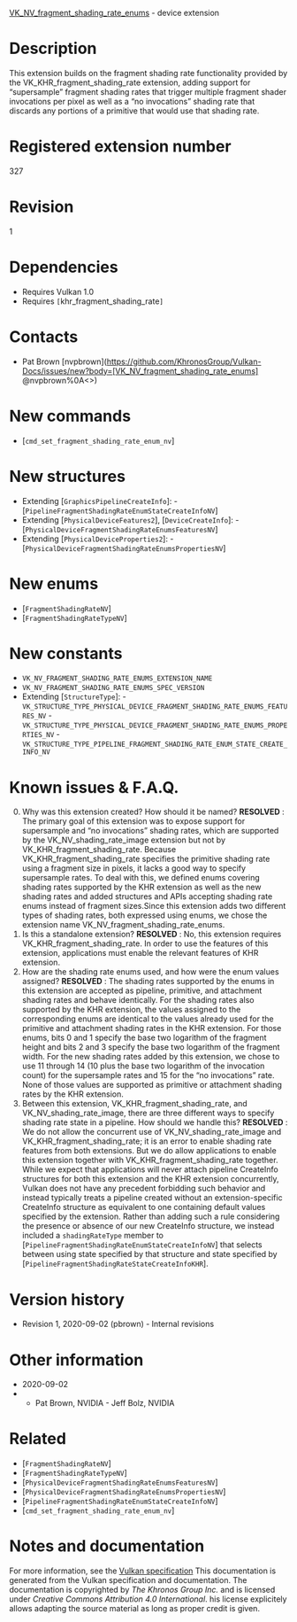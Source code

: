 [VK_NV_fragment_shading_rate_enums](https://www.khronos.org/registry/vulkan/specs/1.3-extensions/man/html/VK_NV_fragment_shading_rate_enums.html) - device extension

# Description
This extension builds on the fragment shading rate functionality provided by
the VK_KHR_fragment_shading_rate extension, adding support for
“supersample” fragment shading rates that trigger multiple fragment shader
invocations per pixel as well as a “no invocations” shading rate that
discards any portions of a primitive that would use that shading rate.

# Registered extension number
327

# Revision
1

# Dependencies
- Requires Vulkan 1.0
- Requires `[`khr_fragment_shading_rate`]`

# Contacts
- Pat Brown [nvpbrown](https://github.com/KhronosGroup/Vulkan-Docs/issues/new?body=[VK_NV_fragment_shading_rate_enums] @nvpbrown%0A<<Here describe the issue or question you have about the VK_NV_fragment_shading_rate_enums extension>>)

# New commands
- [`cmd_set_fragment_shading_rate_enum_nv`]

# New structures
- Extending [`GraphicsPipelineCreateInfo`]:  - [`PipelineFragmentShadingRateEnumStateCreateInfoNV`] 
- Extending [`PhysicalDeviceFeatures2`], [`DeviceCreateInfo`]:  - [`PhysicalDeviceFragmentShadingRateEnumsFeaturesNV`] 
- Extending [`PhysicalDeviceProperties2`]:  - [`PhysicalDeviceFragmentShadingRateEnumsPropertiesNV`]

# New enums
- [`FragmentShadingRateNV`]
- [`FragmentShadingRateTypeNV`]

# New constants
- `VK_NV_FRAGMENT_SHADING_RATE_ENUMS_EXTENSION_NAME`
- `VK_NV_FRAGMENT_SHADING_RATE_ENUMS_SPEC_VERSION`
- Extending [`StructureType`]:  - `VK_STRUCTURE_TYPE_PHYSICAL_DEVICE_FRAGMENT_SHADING_RATE_ENUMS_FEATURES_NV`  - `VK_STRUCTURE_TYPE_PHYSICAL_DEVICE_FRAGMENT_SHADING_RATE_ENUMS_PROPERTIES_NV`  - `VK_STRUCTURE_TYPE_PIPELINE_FRAGMENT_SHADING_RATE_ENUM_STATE_CREATE_INFO_NV`

# Known issues & F.A.Q.
0. Why was this extension created?   How should it be named? **RESOLVED** : The primary goal of this extension was to expose support for supersample and “no invocations” shading rates, which are supported by the VK_NV_shading_rate_image extension but not by VK_KHR_fragment_shading_rate. Because VK_KHR_fragment_shading_rate specifies the primitive shading rate using a fragment size in pixels, it lacks a good way to specify supersample rates. To deal with this, we defined enums covering shading rates supported by the KHR extension as well as the new shading rates and added structures and APIs accepting shading rate enums instead of fragment sizes.Since this extension adds two different types of shading rates, both expressed using enums, we chose the extension name VK_NV_fragment_shading_rate_enums.
1. Is this a standalone extension? **RESOLVED** : No, this extension requires VK_KHR_fragment_shading_rate. In order to use the features of this extension, applications must enable the relevant features of KHR extension.
2. How are the shading rate enums used, and how were the enum values assigned? **RESOLVED** : The shading rates supported by the enums in this extension are accepted as pipeline, primitive, and attachment shading rates and behave identically. For the shading rates also supported by the KHR extension, the values assigned to the corresponding enums are identical to the values already used for the primitive and attachment shading rates in the KHR extension. For those enums, bits 0 and 1 specify the base two logarithm of the fragment height and bits 2 and 3 specify the base two logarithm of the fragment width. For the new shading rates added by this extension, we chose to use 11 through 14 (10 plus the base two logarithm of the invocation count) for the supersample rates and 15 for the “no invocations” rate. None of those values are supported as primitive or attachment shading rates by the KHR extension.
3. Between this extension, VK_KHR_fragment_shading_rate, and VK_NV_shading_rate_image, there are three different ways to specify shading rate state in a pipeline. How should we handle this? **RESOLVED** : We do not allow the concurrent use of VK_NV_shading_rate_image and VK_KHR_fragment_shading_rate; it is an error to enable shading rate features from both extensions. But we do allow applications to enable this extension together with VK_KHR_fragment_shading_rate together. While we expect that applications will never attach pipeline CreateInfo structures for both this extension and the KHR extension concurrently, Vulkan does not have any precedent forbidding such behavior and instead typically treats a pipeline created without an extension-specific CreateInfo structure as equivalent to one containing default values specified by the extension. Rather than adding such a rule considering the presence or absence of our new CreateInfo structure, we instead included a `shadingRateType` member to [`PipelineFragmentShadingRateEnumStateCreateInfoNV`] that selects between using state specified by that structure and state specified by [`PipelineFragmentShadingRateStateCreateInfoKHR`].

# Version history
- Revision 1, 2020-09-02 (pbrown)  - Internal revisions

# Other information
* 2020-09-02
*   - Pat Brown, NVIDIA  - Jeff Bolz, NVIDIA

# Related
- [`FragmentShadingRateNV`]
- [`FragmentShadingRateTypeNV`]
- [`PhysicalDeviceFragmentShadingRateEnumsFeaturesNV`]
- [`PhysicalDeviceFragmentShadingRateEnumsPropertiesNV`]
- [`PipelineFragmentShadingRateEnumStateCreateInfoNV`]
- [`cmd_set_fragment_shading_rate_enum_nv`]

# Notes and documentation
For more information, see the [Vulkan specification](https://www.khronos.org/registry/vulkan/specs/1.3-extensions/html/vkspec.html)
This documentation is generated from the Vulkan specification and documentation.
The documentation is copyrighted by *The Khronos Group Inc.* and is licensed under *Creative Commons Attribution 4.0 International*.
his license explicitely allows adapting the source material as long as proper credit is given.
        